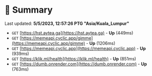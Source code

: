 # 📖 Summary
Last updated: **5/5/2023, 12:57:26 PTG "Asia/Kuala_Lumpur"**

- `GET` [https://hst.aytea.ga](https://hst.aytea.ga) - **Up** (449ms)
- `GET` [https://memeapi.cyclic.app/gimme](https://memeapi.cyclic.app/gimme) - **Up** (1206ms)
- `GET` [https://memeapi.cyclic.app](https://memeapi.cyclic.app) - **Up** (939ms)
- `GET` [https://klik.ml/health](https://klik.ml/health) - **Up** (851ms)
- `GET` [https://dumb.onrender.com](https://dumb.onrender.com) - **Up** (763ms)
